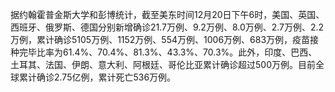 据约翰霍普金斯大学和彭博统计，截至美东时间12月20日下午6时，美国、英国、西班牙、俄罗斯、德国分别新增确诊21.7万例、9.2万例、8.0万例、2.7万例、2.2万例，累计确诊5105万例、1152万例、554万例、1006万例、683万例，疫苗接种完毕比率为61.4%、70.4%、81.3%、43.3%、70.3%。此外，印度、巴西、土耳其、法国、伊朗、意大利、阿根廷、哥伦比亚累计确诊超过500万例。目前全球累计确诊2.75亿例，累计死亡536万例。